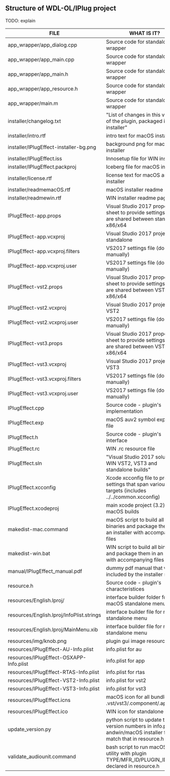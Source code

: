 ## Structure of WDL-OL/IPlug project

TODO: explain

| FILE                                      |  WHAT IS IT?                                                                                                       |
|-------------------------------------------|--------------------------------------------------------------------------------------------------------------------|
| app_wrapper/app_dialog.cpp                | Source code for standalone wrapper                                                                                 |
| app_wrapper/app_main.cpp                  | Source code for standalone wrapper                                                                                 |
| app_wrapper/app_main.h                    | Source code for standalone wrapper                                                                                 |
| app_wrapper/app_resource.h                | Source code for standalone wrapper                                                                                 |
| app_wrapper/main.m                        | Source code for standalone wrapper                                                                                 |
| installer/changelog.txt                   | "List of changes in this version of the plugin, packaged in installer"                                             |
| installer/intro.rtf                       | intro text for macOS installer                                                                                     |
| installer/IPlugEffect-installer-bg.png    | background png for macOS installer                                                                                 |
| installer/IPlugEffect.iss                 | Innosetup file for WIN installer                                                                                   |
| installer/IPlugEffect.packproj            | Iceberg file for macOS installer                                                                                   |
| installer/license.rtf                     | license text for macOS and WIN installer                                                                           |
| installer/readmemacOS.rtf                 | macOS installer readme page                                                                                        |
| installer/readmewin.rtf                   | WIN installer readme page                                                                                          |
| IPlugEffect-app.props                     | Visual Studio 2017 property sheet to provide settings that are shared between standalone x86/x64                   |
| IPlugEffect-app.vcxproj                   | Visual Studio 2017 project for standalone                                                                          |
| IPlugEffect-app.vcxproj.filters           | VS2017 settings file (don't edit manually)                                                                         |
| IPlugEffect-app.vcxproj.user              | VS2017 settings file (don't edit manually)                                                                         |
| IPlugEffect-vst2.props                    | Visual Studio 2017 property sheet to provide settings that are shared between VST2 x86/x64                         |
| IPlugEffect-vst2.vcxproj                  | Visual Studio 2017 project for VST2                                                                                |
| IPlugEffect-vst2.vcxproj.user             | VS2017 settings file (don't edit manually)                                                                         |
| IPlugEffect-vst3.props                    | Visual Studio 2017 property sheet to provide settings that are shared between VST3 x86/x64                         |
| IPlugEffect-vst3.vcxproj                  | Visual Studio 2017 project for VST3                                                                                |
| IPlugEffect-vst3.vcxproj.filters          | VS2017 settings file (don't edit manually)                                                                         |
| IPlugEffect-vst3.vcxproj.user             | VS2017 settings file (don't edit manually)                                                                         |
| IPlugEffect.cpp                           | Source code - plugin's implementation                                                                              |
| IPlugEffect.exp                           | macOS auv2 symbol exports file                                                                                     |
| IPlugEffect.h                             | Source code - plugin's interface                                                                                   |
| IPlugEffect.rc                            | WIN .rc resource file                                                                                              |
| IPlugEffect.sln                           | "Visual Studio 2017 solution for WIN VST2, VST3 and standalone builds"                                             |
| IPlugEffect.xcconfig                      | Xcode xcconfig file to provide settings that span various targets (includes ../../common.xcconfig)                 | 
| IPlugEffect.xcodeproj                     | main xcode project (3.2) for all macOS builds                                                                      |
| makedist-mac.command                      | macOS script to build all binaries and package them in an installer with accompanying files                        |
| makedist-win.bat                          | WIN script to build all binaries and package them in an installer with accompanying files                          |
| manual/IPlugEffect_manual.pdf             | dummy pdf manual that will be included by the installer scripts                                                    |
| resource.h                                | Source code - plugin's characteristices                                                                            |
| resources/English.lproj/                  | interface builder folder for macOS standalone menu                                                                 |
| resources/English.lproj/InfoPlist.strings | interface builder file for macOS standalone menu                                                                   |
| resources/English.lproj/MainMenu.xib      | interface builder file for macOS standalone menu                                                                   |
| resources/img/knob.png                    | plugin gui image resource                                                                                          |
| resources/IPlugEffect-AU-Info.plist       | info.plist for au                                                                                                  |
| resources/IPlugEffect-OSXAPP-Info.plist   | info.plist for app                                                                                                 |
| resources/IPlugEffect-RTAS-Info.plist     | info.plist for rtas                                                                                                |
| resources/IPlugEffect-VST2-Info.plist     | info.plist for vst2                                                                                                |
| resources/IPlugEffect-VST3-Info.plist     | info.plist for vst3                                                                                                |
| resources/IPlugEffect.icns                | macOS icon for all bundles .vst/vst3/.component/.app/.dpm                                                          |
| resources/IPlugEffect.ico                 | WIN icon for standalone                                                                                            |
| update_version.py                         | python script to update the version numbers in info.plist andwin/macOS installer files to match that in resource.h |
| validate_audiounit.command                | bash script to run macOS auval utility with plugin TYPE/MFR_ID/PLUGIN_ID as declared in resource.h                 |

